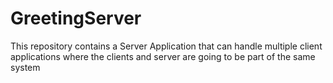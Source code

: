 # GreetingServer
This repository contains a Server Application that can handle multiple client applications where the clients and server are going to be part of the same system

